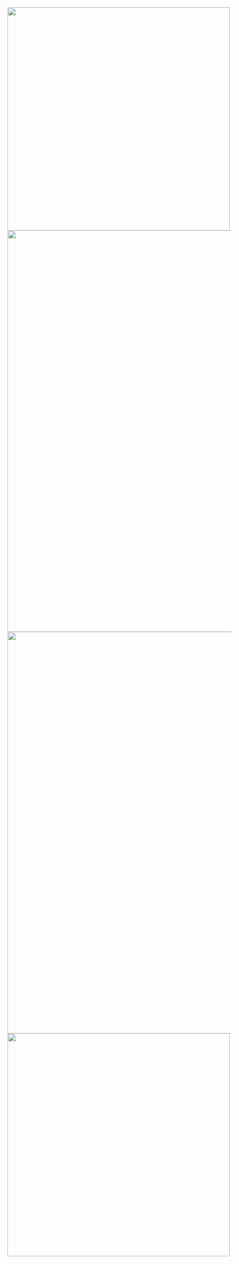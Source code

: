 <img src="https://user-images.githubusercontent.com/65696284/115878743-843cb300-a40e-11eb-9c73-cb7fde94657f.png" width="500">
<img src="https://user-images.githubusercontent.com/65696284/115879170-fca37400-a40e-11eb-9df2-919008f7c61a.png" width="900">
<img src="https://user-images.githubusercontent.com/65696284/115879377-35434d80-a40f-11eb-9599-0915b44d492b.png" width="900">
<img src="https://user-images.githubusercontent.com/65696284/115879531-602da180-a40f-11eb-9ec0-eecbdd5df15b.png" width="500">
